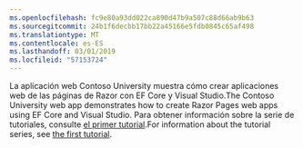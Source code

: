 ```yaml
---
ms.openlocfilehash: fc9e80a93dd022ca890d47b9a507c88d66ab9b63
ms.sourcegitcommit: 24b1f6decbb17bb22a45166e5fdb0845c65af498
ms.translationtype: MT
ms.contentlocale: es-ES
ms.lasthandoff: 03/01/2019
ms.locfileid: "57153724"
---
```

<span data-ttu-id="4f99a-101">La aplicación web Contoso University muestra cómo crear aplicaciones web de las páginas de Razor con EF Core y Visual Studio.</span><span class="sxs-lookup"><span data-stu-id="4f99a-101">The Contoso University web app demonstrates how to create Razor Pages web apps using EF Core and Visual Studio.</span></span> <span data-ttu-id="4f99a-102">Para obtener información sobre la serie de tutoriales, consulte [el primer tutorial](xref:data/ef-rp/intro).</span><span class="sxs-lookup"><span data-stu-id="4f99a-102">For information about the tutorial series, see [the first tutorial](xref:data/ef-rp/intro).</span></span>
